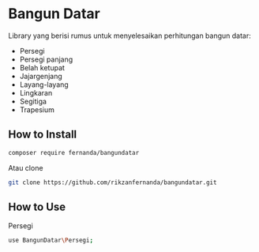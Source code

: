 # Bangun Datar
Library yang berisi rumus untuk menyelesaikan perhitungan bangun datar:
* Persegi
* Persegi panjang
* Belah ketupat
* Jajargenjang
* Layang-layang
* Lingkaran
* Segitiga
* Trapesium

## How to Install
```bash
composer require fernanda/bangundatar
```
Atau clone
```bash
git clone https://github.com/rikzanfernanda/bangundatar.git
```

## How to Use
Persegi
```bash
use BangunDatar\Persegi;
```
